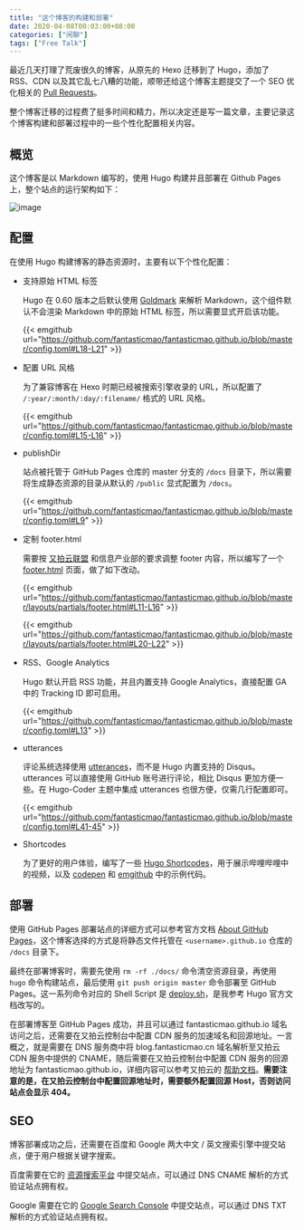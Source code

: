 ```yaml
---
title: "这个博客的构建和部署"
date: 2020-04-08T00:03:00+08:00
categories: ["闲聊"]
tags: ["Free Talk"]
---
```


最近几天打理了荒废很久的博客，从原先的 Hexo 迁移到了 Hugo，添加了 RSS、CDN 以及其它乱七八糟的功能，顺带还给这个博客主题提交了一个 SEO 优化相关的 [Pull Requests](https://github.com/luizdepra/hugo-coder/pull/300)。<!--more-->

整个博客迁移的过程费了挺多时间和精力，所以决定还是写一篇文章，主要记录这个博客构建和部署过程中的一些个性化配置相关内容。

## 概览

这个博客是以 Markdown 编写的，使用 Hugo 构建并且部署在 Github Pages 上，整个站点的运行架构如下：

![image](/images/build-and-deploy-of-this-blog/blog-architecture.png)

## 配置

在使用 Hugo 构建博客的静态资源时，主要有以下个性化配置：

- 支持原始 HTML 标签

  Hugo 在 0.60 版本之后默认使用 [Goldmark](https://github.com/yuin/goldmark/) 来解析 Markdown，这个组件默认不会渲染 Markdown 中的原始 HTML 标签，所以需要显式开启该功能。

  {{< emgithub url="https://github.com/fantasticmao/fantasticmao.github.io/blob/master/config.toml#L18-L21" >}}

- 配置 URL 风格

  为了兼容博客在 Hexo 时期已经被搜索引擎收录的 URL，所以配置了 `/:year/:month/:day/:filename/` 格式的 URL 风格。

  {{< emgithub url="https://github.com/fantasticmao/fantasticmao.github.io/blob/master/config.toml#L15-L16" >}}

- publishDir

  站点被托管于 GitHub Pages 仓库的 master 分支的 `/docs` 目录下，所以需要将生成静态资源的目录从默认的 `/public` 显式配置为 `/docs`。

  {{< emgithub url="https://github.com/fantasticmao/fantasticmao.github.io/blob/master/config.toml#L9" >}}

- 定制 footer.html

  需要按 [又拍云联盟](https://www.upyun.com/league) 和信息产业部的要求调整 footer 内容，所以编写了一个 [footer.html](https://github.com/fantasticmao/blog/blob/master/layouts/partials/footer.html) 页面，做了如下改动。

  {{< emgithub url="https://github.com/fantasticmao/fantasticmao.github.io/blob/master/layouts/partials/footer.html#L11-L16" >}}

  {{< emgithub url="https://github.com/fantasticmao/fantasticmao.github.io/blob/master/layouts/partials/footer.html#L20-L22" >}}

- RSS、Google Analytics

  Hugo 默认开启 RSS 功能，并且内置支持 Google Analytics，直接配置 GA 中的 Tracking ID 即可启用。

  {{< emgithub url="https://github.com/fantasticmao/fantasticmao.github.io/blob/master/config.toml#L13" >}}

- utterances

  评论系统选择使用 [utterances](https://utteranc.es/)，而不是 Hugo 内置支持的 Disqus。utterances 可以直接使用 GitHub 账号进行评论，相比 Disqus 更加方便一些。在 Hugo-Coder 主题中集成 utterances 也很方便，仅需几行配置即可。

  {{< emgithub url="https://github.com/fantasticmao/fantasticmao.github.io/blob/master/config.toml#L41-45" >}}

- Shortcodes

  为了更好的用户体验，编写了一些 [Hugo Shortcodes](https://github.com/fantasticmao/fantasticmao.github.io/tree/master/layouts/shortcodes)，用于展示哔哩哔哩中的视频，以及 [codepen](https://codepen.io/) 和 [emgithub](https://emgithub.com/) 中的示例代码。

## 部署

使用 GitHub Pages 部署站点的详细方式可以参考官方文档 [About GitHub Pages](https://docs.github.com/en/pages/getting-started-with-github-pages/about-github-pages)，这个博客选择的方式是将静态文件托管在 `<username>.github.io` 仓库的 `/docs` 目录下。

最终在部署博客时，需要先使用 `rm -rf ./docs/` 命令清空资源目录，再使用 `hugo` 命令构建站点，最后使用 `git push origin master` 命令部署至 GitHub Pages。这一系列命令对应的 Shell Script 是 [deploy.sh](https://github.com/fantasticmao/blog/blob/master/deploy.sh)，是我参考 Hugo 官方文档改写的。

在部署博客至 GitHub Pages 成功，并且可以通过 fantasticmao.github.io 域名访问之后，还需要在又拍云控制台中配置 CDN 服务的加速域名和回源地址。一言概之，就是需要在 DNS 服务商中将 blog.fantasticmao.cn 域名解析至又拍云 CDN 服务中提供的 CNAME，随后需要在又拍云控制台中配置 CDN 服务的回源地址为 fantasticmao.github.io，详细内容可以参考又拍云的 [帮助文档](https://help.upyun.com/knowledge-base/cdn-create-service/)。**需要注意的是，在又拍云控制台中配置回源地址时，需要额外配置回源 Host，否则访问站点会显示 404。**

## SEO

博客部署成功之后，还需要在百度和 Google 两大中文 / 英文搜索引擎中提交站点，便于用户根据关键字搜索。

百度需要在它的 [资源搜索平台](https://ziyuan.baidu.com/) 中提交站点，可以通过 DNS CNAME 解析的方式验证站点拥有权。

Google 需要在它的 [Google Search Console](https://search.google.com/search-console) 中提交站点，可以通过 DNS TXT 解析的方式验证站点拥有权。
